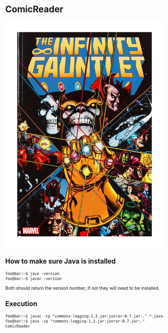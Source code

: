 # ComicReader

![alt text](./Infinity-Gauntlet-by-Jim-Starlin.jpeg)


## How to make sure Java is installed
```console
foo@bar:~$ java -version
foo@bar:~$ javac -version
```
Both should return the version number, if not they will need to be installed.

## Execution
```console
foo@bar:~$ javac -cp "commons-logging-1.2.jar:junrar-0.7.jar:." *.java
foo@bar:~$ java -cp "commons-logging-1.2.jar:junrar-0.7.jar:." ComicReader
```

